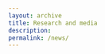 ```yaml
---
layout: archive
title: Research and media
description:
permalink: /news/
---
```


<!-- Content here would shop up above your list of posts -->
